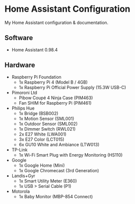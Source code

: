 # Home Assistant Configuration
My Home Assistant configuration & documentation.

## Software
- Home Assistant 0.98.4

## Hardware
- Raspberry Pi Foundation
    - 1x Raspberry Pi 4 (Model B / 4GB)
    - 1x Raspberry Pi Official Power Supply (15.3W USB-C)
- Pimoroni Ltd
    - Pibow Coupé 4 Ninja Case (PIM463)
    - Fan SHIM for Raspberry Pi (PIM461)
- Philips Hue
    - 1x Bridge (BSB002)
    - 1x Motion Sensor (SML001)
    - 1x Outdoor Sensor (SML002)
    - 1x Dimmer Switch (RWL021)
    - 2x E27 White (LWA001)
    - 3x E27 Color (LCT015)
    - 6x GU10 White and Ambiance (LTW013)
- TP-Link
    - 1x Wi-Fi Smart Plug with Energy Monitoring (HS110)
- Google
    - 1x Google Home (Mini) 
    - 1x Google Chromecast (3rd Generation)
- Landis+Gyr
    - 1x Smart Utility Meter (E360)
    - 1x USB > Serial Cable (P1)
- Motorola
    - 1x Baby Monitor (MBP-854 Connect)
